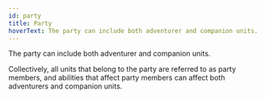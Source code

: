 ```yaml
---
id: party
title: Party
hoverText: The party can include both adventurer and companion units.
---
```


The party can include both adventurer and companion units.

Collectively, all units that belong to the party are referred to as party members, and abilities that affect party members can affect both adventurers and companion units.
